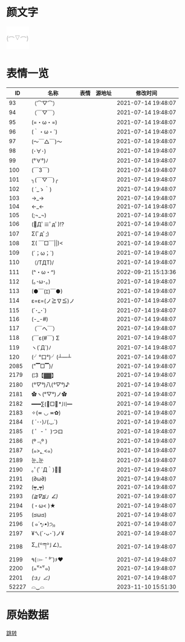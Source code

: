 # 颜文字

<img src="./cover.png" height="60" alt="cover" />

# 表情一览

|ID|名称|表情|源地址|修改时间|
|----|----|----|----|----|
|93|（⌒▽⌒）|||2021-07-14 19:48:07|
|94|（￣▽￣）|||2021-07-14 19:48:07|
|95|(=・ω・=)|||2021-07-14 19:48:07|
|96|(｀・ω・´)|||2021-07-14 19:48:07|
|97|(〜￣△￣)〜|||2021-07-14 19:48:07|
|98|(･∀･)|||2021-07-14 19:48:07|
|99|(°∀°)ﾉ|||2021-07-14 19:48:07|
|100|(￣3￣)|||2021-07-14 19:48:07|
|101|╮(￣▽￣)╭|||2021-07-14 19:48:07|
|102|( ´_ゝ｀)|||2021-07-14 19:48:07|
|103|→_→|||2021-07-14 19:48:07|
|104|←_←|||2021-07-14 19:48:07|
|105|(;¬_¬)|||2021-07-14 19:48:07|
|106|(ﾟДﾟ≡ﾟдﾟ)!?|||2021-07-14 19:48:07|
|107|Σ(ﾟдﾟ;)|||2021-07-14 19:48:07|
|108|Σ( ￣□￣\|\|)<|||2021-07-14 19:48:07|
|109|(´；ω；`)|||2021-07-14 19:48:07|
|110|（/TДT)/|||2021-07-14 19:48:07|
|111|(^・ω・^)|||2022-09-21 15:13:36|
|112|(｡･ω･｡)|||2021-07-14 19:48:07|
|113|(●￣(ｴ)￣●)|||2021-07-14 19:48:07|
|114|ε=ε=(ノ≧∇≦)ノ|||2021-07-14 19:48:07|
|115|(´･_･`)|||2021-07-14 19:48:07|
|116|(-_-#)|||2021-07-14 19:48:07|
|117|（￣へ￣）|||2021-07-14 19:48:07|
|118|(￣ε(#￣) Σ|||2021-07-14 19:48:07|
|119|ヽ(`Д´)ﾉ|||2021-07-14 19:48:07|
|120|(╯°口°)╯(┴—┴|||2021-07-14 19:48:07|
|2085|("▔□▔)/|||2021-07-14 19:48:07|
|2179|(¦3【▓▓】|||2021-07-14 19:48:07|
|2180|(*°▽°*)八(*°▽°*)♪|||2021-07-14 19:48:07|
|2181|✿ヽ(°▽°)ノ✿|||2021-07-14 19:48:07|
|2182|━━━∑(ﾟ□ﾟ*川━|||2021-07-14 19:48:07|
|2183|✧(≖ ◡ ≖✿)|||2021-07-14 19:48:07|
|2184|( ´･･)ﾉ(._.`)|||2021-07-14 19:48:07|
|2185|( ゜- ゜)つロ|||2021-07-14 19:48:07|
|2186|(º﹃º )|||2021-07-14 19:48:07|
|2187|(๑>؂<๑）|||2021-07-14 19:48:07|
|2189|눈_눈|||2021-07-14 19:48:07|
|2190|｡ﾟ(ﾟ´Д｀)ﾟ｡|||2021-07-14 19:48:07|
|2191|(∂ω∂)|||2021-07-14 19:48:07|
|2192|(┯_┯)|||2021-07-14 19:48:07|
|2193|_(≧∇≦」∠)_|||2021-07-14 19:48:07|
|2194|(・ω< )★|||2021-07-14 19:48:07|
|2195|(ಡωಡ)|||2021-07-14 19:48:07|
|2196|( ๑ˊ•̥▵•)੭₎₎|||2021-07-14 19:48:07|
|2197|¥ㄟ(´･ᴗ･`)ノ¥|||2021-07-14 19:48:07|
|2198|Σ_(꒪ཀ꒪」∠)_|||2021-07-14 19:48:07|
|2199|٩(๛ ˘ ³˘)۶❤|||2021-07-14 19:48:07|
|2200|(๑‾᷅^‾᷅๑)|||2021-07-14 19:48:07|
|2201|_(:з」∠)_|||2021-07-14 19:48:07|
|52227|⌓‿⌓|||2023-11-10 15:51:30|

# 原始数据

[跳转](./raw.json)

